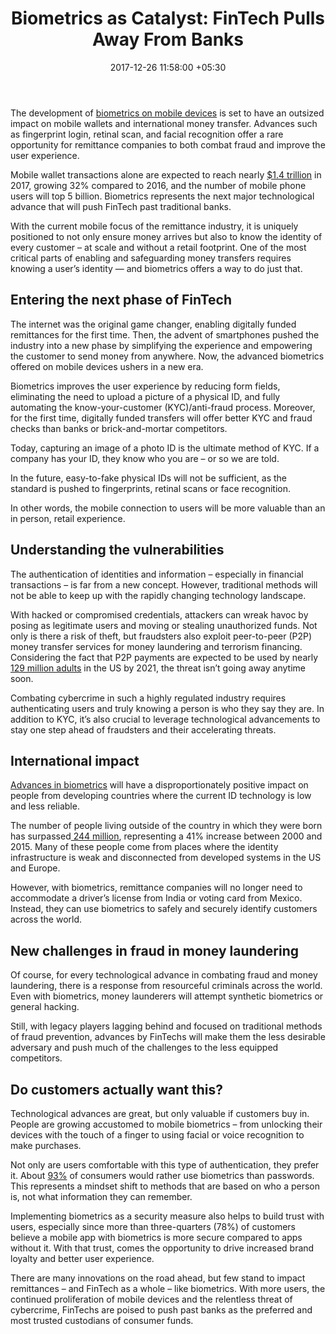 ﻿---
title: 'Biometrics as Catalyst: FinTech Pulls Away From Banks'
date: 2017-12-26 11:58:00 +05:30
tags:
- biometrics
- mobile
- fintech
- cybersecurity
- authentication
- identification
- KYC
Person: Josh Gordon-Blake
Image: "/uploads/iStock-894510940.jpg"
category:
- Authentication & Security
- Retail Banking
Companies:
- Pangea Money Transfer
Markets:
- US
- Europe
- North America
Is Featured: true
---

The development of [biometrics on mobile devices](https://letstalkpayments.com/by-2020-the-consumer-market-for-mobile-biometrics-will-exceed-34-6-billion/) is set to have an outsized impact on mobile wallets and international money transfer. Advances such as fingerprint login, retinal scan, and facial recognition offer a rare opportunity for remittance companies to both combat fraud and improve the user experience.

Mobile wallet transactions alone are expected to reach nearly [$1.4 trillion](https://www.juniperresearch.com/press/press-releases/mobile-wallet-spend-to-rise-by-more-than-30-this) in 2017, growing 32% compared to 2016, and the number of mobile phone users will top 5 billion. Biometrics represents the next major technological advance that will push FinTech past traditional banks.

With the current mobile focus of the remittance industry, it is uniquely positioned to not only ensure money arrives but also to know the identity of every customer – at scale and without a retail footprint. One of the most critical parts of enabling and safeguarding money transfers requires knowing a user’s identity — and biometrics offers a way to do just that.

## Entering the next phase of FinTech

The internet was the original game changer, enabling digitally funded remittances for the first time. Then, the advent of smartphones pushed the industry into a new phase by simplifying the experience and empowering the customer to send money from anywhere. Now, the advanced biometrics offered on mobile devices ushers in a new era.

Biometrics improves the user experience by reducing form fields, eliminating the need to upload a picture of a physical ID, and fully automating the know-your-customer (KYC)/anti-fraud process. Moreover, for the first time, digitally funded transfers will offer better KYC and fraud checks than banks or brick-and-mortar competitors.

Today, capturing an image of a photo ID is the ultimate method of KYC. If a company has your ID, they know who you are – or so we are told.

In the future, easy-to-fake physical IDs will not be sufficient, as the standard is pushed to fingerprints, retinal scans or face recognition.

In other words, the mobile connection to users will be more valuable than an in person, retail experience.

## Understanding the vulnerabilities

The authentication of identities and information – especially in financial transactions – is far from a new concept. However, traditional methods will not be able to keep up with the rapidly changing technology landscape.

With hacked or compromised credentials, attackers can wreak havoc by posing as legitimate users and moving or stealing unauthorized funds. Not only is there a risk of theft, but fraudsters also exploit peer-to-peer (P2P) money transfer services for money laundering and terrorism financing. Considering the fact that P2P payments are expected to be used by nearly[ 129 million adults](https://www.javelinstrategy.com/press-release/javelin-predicts-1-2-us-consumers-will-conduct-p2p-2021) in the US by 2021, the threat isn’t going away anytime soon.

Combating cybercrime in such a highly regulated industry requires authenticating users and truly knowing a person is who they say they are. In addition to KYC, it’s also crucial to leverage technological advancements to stay one step ahead of fraudsters and their accelerating threats.

## International impact

[Advances in biometrics](https://letstalkpayments.com/behaviometrics-will-define-the-new-era-of-security/) will have a disproportionately positive impact on people from developing countries where the current ID technology is low and less reliable.

The number of people living outside of the country in which they were born has surpassed[ 244 million](http://www.un.org/en/development/desa/population/migration/data/estimates2/estimates15.shtml), representing a 41% increase between 2000 and 2015. Many of these people come from places where the identity infrastructure is weak and disconnected from developed systems in the US and Europe.

However, with biometrics, remittance companies will no longer need to accommodate a driver’s license from India or voting card from Mexico. Instead, they can use biometrics to safely and securely identify customers across the world.

## New challenges in fraud in money laundering

Of course, for every technological advance in combating fraud and money laundering, there is a response from resourceful criminals across the world. Even with biometrics, money launderers will attempt synthetic biometrics or general hacking.

Still, with legacy players lagging behind and focused on traditional methods of fraud prevention, advances by FinTechs will make them the less desirable adversary and push much of the challenges to the less equipped competitors.

## Do customers actually want this?

Technological advances are great, but only valuable if customers buy in. People are growing accustomed to mobile biometrics – from unlocking their devices with the touch of a finger to using facial or voice recognition to make purchases.

Not only are users comfortable with this type of authentication, they prefer it. About [93%](https://newsroom.mastercard.com/news-briefs/overcoming-mobile-biometric-challenges-mastercard-and-university-of-oxford-collaborate-on-new-research-initiative/) of consumers would rather use biometrics than passwords. This represents a mindset shift to methods that are based on who a person is, not what information they can remember.

Implementing biometrics as a security measure also helps to build trust with users, especially since more than three-quarters (78%) of customers believe a mobile app with biometrics is more secure compared to apps without it. With that trust, comes the opportunity to drive increased brand loyalty and better user experience.

There are many innovations on the road ahead, but few stand to impact remittances – and FinTech as a whole – like biometrics. With more users, the continued proliferation of mobile devices and the relentless threat of cybercrime, FinTechs are poised to push past banks as the preferred and most trusted custodians of consumer funds.